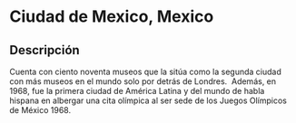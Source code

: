 # Ciudad de Mexico, Mexico

## Descripción
Cuenta con ciento noventa museos que la sitúa como la segunda ciudad con más museos en el mundo solo por detrás de Londres. ​ Además, en 1968, fue la primera ciudad de América Latina y del mundo de habla hispana en albergar una cita olímpica al ser sede de los Juegos Olímpicos de México 1968.